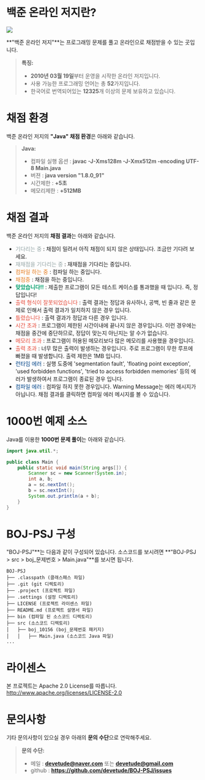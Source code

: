 # 백준 온라인 저지란?
[![](https://d2gd6pc034wcta.cloudfront.net/images/logo.png)](https://www.acmicpc.net)

**"백준 온라인 저지"**는 프로그래밍 문제를 풀고 온라인으로 채점받을 수 있는 곳입니다.
> **특징:**
> - **2010년 03월 19일**부터 운영을 시작한 온라인 저지입니다.
> - 사용 가능한 프로그래밍 언어는 총 **52**가지입니다.
> - 한국어로 번역되어있는 **12325**개 이상의 문제 보유하고 있습니다.

# 채점 환경
백준 온라인 저지의 **"Java" 채점 환경**은 아래와 같습니다.
> **Java:**
> - 컴파일 실행 옵션 : **javac -J-Xms128m -J-Xmx512m -encoding UTF-8 Main.java**
> - 버젼 : **java version "1.8.0_91"**
> - 시간제한 : **+5초**
> - 메모리제한 : **+512MB**

# 채점 결과
백준 온라인 저지의 **채점 결과**는 아래와 같습니다.
>
<ul>
  <li><span style="color: #95a5a6">기다리는 중</span> : 채점이 밀려서 아직 채점이 되지 않은 상태입니다. 조금만 기다려 보세요.</li>
  <li><span style="color: #95a5a6">재채점을 기다리는 중</span> : 재채점을 기다리는 중입니다.</li>
  <li><span style="color: #e67e22">컴파일 하는 중</span> : 컴파일 하는 중입니다.</li>
  <li><span style="color: #e67e22">채점중</span> : 채점을 하는 중입니다.</li>
  <li><strong><span style="color: #009F6B">맞았습니다!!</span></strong> : 제출한 프로그램이 모든 테스트 케이스를 통과했을 때 입니다. 즉, 정답입니다!</li>
  <li><span style="color: #e74c3c">출력 형식이 잘못되었습니다</span> : 출력 결과는 정답과 유사하나, 공백, 빈 줄과 같은 문제로 인해서 출력 결과가 일치하지 않은 경우 입니다.</li>
  <li><span style="color: #e74c3c">틀렸습니다</span> : 출력 결과가 정답과 다른 경우 입니다.</li>
  <li><span style="color: #e74c3c">시간 초과</span> : 프로그램이 제한된 시간이내에 끝나지 않은 경우입니다. 이런 경우에는 채점을 중간에 중단하므로, 정답이 맞는지 아닌지는 알 수가 없습니다.</li>
  <li><span style="color: #e74c3c">메모리 초과</span> : 프로그램이 허용된 메모리보다 많은 메모리를 사용했을 경우입니다.</li>
  <li><span style="color: #e74c3c">출력 초과</span> : 너무 많은 출력이 발생하는 경우입니다. 주로 프로그램이 무한 루프에 빠졌을 때 발생합니다. 출력 제한은 1MB 입니다.</li>
  <li><span style="color: #004488">런타임 에러</span> : 실행 도중에 'segmentation fault', 'floating point exception', 'used forbidden functions', 'tried to access forbidden memories' 등의 에러가 발생하여서 프로그램이 종료된 경우 입니다.</li>
  <li><span style="color: #004488">컴파일 에러</span> : 컴파일 하지 못한 경우입니다. Warning Message는 에러 메시지가 아닙니다. 채점 결과를 클릭하면 컴파일 에러 메시지를 볼 수 있습니다.</li>
</ul>
      
# 1000번 예제 소스
Java를 이용한 **1000번 문제 풀이**는 아래와 같습니다.
```java
import java.util.*;

public class Main {
	public static void main(String args[]) {
		Scanner sc = new Scanner(System.in);
		int a, b;
		a = sc.nextInt();
		b = sc.nextInt();
		System.out.println(a + b);
	}
}
```

# BOJ-PSJ 구성
"BOJ-PSJ"**는 다음과 같이 구성되어 있습니다. 소스코드를 보시려면 **"BOJ-PSJ > src > boj_문제번호 > Main.java"**를 보시면 됩니다.
```text
BOJ-PSJ
├── .classpath (클래스패스 파일)
├── .git (git 디렉토리)
├── .project (프로젝트 파일)
├── .settings (설정 디렉토리)
├── LICENSE (프로젝트 라이센스 파일)
├── README.md (프로젝트 설명서 파일)
├── bin (컴파일 된 소스코드 디렉토리)
├── src (소스코드 디렉토리)
│   ├── boj_10156 (boj_문제번호 패키지)
│   │   ├── Main.java (소스코드 Java 파일)
...
```

# 라이센스
본 프로젝트는 Apache 2.0 License를 따릅니다. http://www.apache.org/licenses/LICENSE-2.0

# 문의사항
기타 문의사항이 있으실 경우 아래의 **문의 수단**으로 연락해주세요.
> **문의 수단:**
> - 메일 : **devetude@naver.com** 또는 **devetude@gmail.com**
> - github : **https://github.com/devetude/BOJ-PSJ/issues**
